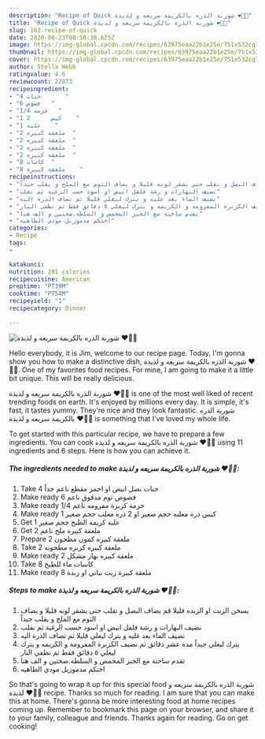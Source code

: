 ```yaml
---
description: "Recipe of Quick شوربة الذره بالكريمة سريعه و لذيذة ❤👨‍🍳"
title: "Recipe of Quick شوربة الذره بالكريمة سريعه و لذيذة ❤👨‍🍳"
slug: 163-recipe-of-quick
date: 2020-06-23T00:50:38.625Z
image: https://img-global.cpcdn.com/recipes/63975eaa22b1e25e/751x532cq70/الصورة-الرئيسية-لوصفةشوربة-الذره-بالكريمة-سريعه-و-لذيذة-❤👨🍳.jpg
thumbnail: https://img-global.cpcdn.com/recipes/63975eaa22b1e25e/751x532cq70/الصورة-الرئيسية-لوصفةشوربة-الذره-بالكريمة-سريعه-و-لذيذة-❤👨🍳.jpg
cover: https://img-global.cpcdn.com/recipes/63975eaa22b1e25e/751x532cq70/الصورة-الرئيسية-لوصفةشوربة-الذره-بالكريمة-سريعه-و-لذيذة-❤👨🍳.jpg
author: Stella Webb
ratingvalue: 4.6
reviewcount: 22873
recipeingredient:
- "4 حبات       "
- "6 فصوص   "
- "1/4 حزمة   "
- "1 كيس      2    "
- "1 علبة    "
- "2 ملعقة كبيره  "
- "2 ملعقة كبيره  "
- "2 ملعقة كبيره  "
- "2 ملعقة كبيره  "
- "8 كاسات  "
- "8 ملعقة كبيرة    "
recipeinstructions:
- "يسخن الزيت او الزبده قليلا قم يضاف البصل و نقلب حتى يشقر لونه قليلا و يضاف الثوم مع الملح و يقلب جيداً"
- "نضيف البهارات و رشة فلفل ابيض او اسود حسب الرغبة ثم نقلب"
- "نضيف الماء بعد غليه و يترك ليغلي قليلا ثم تضاف الذرة اليه"
- "يترك ليغلي جيداً مدة عشر دقائق ثم نضيف الكزبرة المفرومة و الكريمه و يترك ليغلي ٥ دقائق فقط ثم نطفي النار"
- "تقدم ساخنة مع الخبز المحمص و السلطة.صحتين و الف هنا"
- "اختكم مدموزيل مودي الطاهيه"
categories:
- Recipe
tags:
- 

katakunci:  
nutrition: 291 calories
recipecuisine: American
preptime: "PT39M"
cooktime: "PT54M"
recipeyield: "1"
recipecategory: Dinner

---
```



![شوربة الذره بالكريمة سريعه و لذيذة ❤👨‍🍳](https://img-global.cpcdn.com/recipes/63975eaa22b1e25e/751x532cq70/الصورة-الرئيسية-لوصفةشوربة-الذره-بالكريمة-سريعه-و-لذيذة-❤👨🍳.jpg)

Hello everybody, it is Jim, welcome to our recipe page. Today, I'm gonna show you how to make a distinctive dish, شوربة الذره بالكريمة سريعه و لذيذة ❤👨‍🍳. One of my favorites food recipes. For mine, I am going to make it a little bit unique. This will be really delicious.



شوربة الذره بالكريمة سريعه و لذيذة ❤👨‍🍳 is one of the most well liked of recent trending foods on earth. It's enjoyed by millions every day. It is simple, it's fast, it tastes yummy. They're nice and they look fantastic. شوربة الذره بالكريمة سريعه و لذيذة ❤👨‍🍳 is something that I've loved my whole life.


To get started with this particular recipe, we have to prepare a few ingredients. You can cook شوربة الذره بالكريمة سريعه و لذيذة ❤👨‍🍳 using 11 ingredients and 6 steps. Here is how you can achieve it.

<!--inarticleads1-->

##### The ingredients needed to make شوربة الذره بالكريمة سريعه و لذيذة ❤👨‍🍳:

1. Take 4 حبات بصل ابيض او احمر مقطع ناعم جداً
1. Make ready 6 فصوص ثوم مدقوق ناعم
1. Make ready 1/4 حزمة كزبرة مفرومه ناعم
1. Make ready 1 كيس ذره معلبه حجم صغير او 2 ذره معلب حجم صغير
1. Get 1 علبة كريمة الطبخ حجم صغير
1. Get 2 ملعقة كبيره ملح ناعم
1. Prepare 2 ملعقة كبيره كمون مطحون
1. Take 2 ملعقة كبيره كزبره مطحونه
1. Make ready 2 ملعقة كبيره بهار مشكل
1. Take 8 كاسات ماء للطبخ
1. Make ready 8 ملعقة كبيرة زيت نباتي او زبدة




<!--inarticleads2-->

##### Steps to make شوربة الذره بالكريمة سريعه و لذيذة ❤👨‍🍳:

1. يسخن الزيت او الزبده قليلا قم يضاف البصل و نقلب حتى يشقر لونه قليلا و يضاف الثوم مع الملح و يقلب جيداً
1. نضيف البهارات و رشة فلفل ابيض او اسود حسب الرغبة ثم نقلب
1. نضيف الماء بعد غليه و يترك ليغلي قليلا ثم تضاف الذرة اليه
1. يترك ليغلي جيداً مدة عشر دقائق ثم نضيف الكزبرة المفرومة و الكريمه و يترك ليغلي ٥ دقائق فقط ثم نطفي النار
1. تقدم ساخنة مع الخبز المحمص و السلطة.صحتين و الف هنا
1. اختكم مدموزيل مودي الطاهيه




So that's going to wrap it up for this special food شوربة الذره بالكريمة سريعه و لذيذة ❤👨‍🍳 recipe. Thanks so much for reading. I am sure that you can make this at home. There's gonna be more interesting food at home recipes coming up. Remember to bookmark this page on your browser, and share it to your family, colleague and friends. Thanks again for reading. Go on get cooking!
